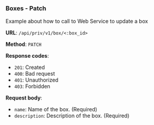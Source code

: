 ### Boxes - Patch

Example about how to call to Web Service to update a box

**URL**: `/api/priv/v1/box/<:box_id>`

**Method**: `PATCH`

**Response codes**: 
* `201`: Created
* `400`: Bad request
* `401`: Unauthorized 
* `403`: Forbidden
  
**Request body**: 
* `name`: Name of the box. (Required)
* `description`: Description of the box. (Required)


